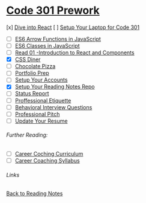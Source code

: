 # [Code 301 Prework](https://codefellows.github.io/code-301-guide/curriculum/prework/)

 [x] [Dive into React](https://www.youtube.com/watch?v=FRjlF74_EZk)
 [ ] [Setup Your Laptop for Code 301](https://codefellows.github.io/setup-guide/code-301/)
- [ ] [ES6 Arrow Functions in JavaScript](https://codefellows.github.io/code-301-guide/curriculum/prework/arrow-functions/)
- [ ] [ES6 Classes in JavaScript](https://codefellows.github.io/code-301-guide/curriculum/prework/classes/)
- [ ] [Read 01 -Introduction to React and Components](https://codefellows.github.io/code-301-guide/curriculum/class-01/DISCUSSION)
- [x] [CSS Diner](https://codefellows.github.io/code-301-guide/curriculum/prework/css_diner.html)
- [ ] [Chocolate Pizza](https://codefellows.github.io/code-301-guide/curriculum/prework/chocolate_pizza)
- [ ] [Portfolio Prep](https://codefellows.github.io/code-301-guide/curriculum/prework/portfolio_prep)
- [ ] [Setup Your Accounts](https://codefellows.github.io/common_curriculum/prep_work/Setup_Your_Accounts)
- [x] [Setup Your Reading Notes Repo](https://codefellows.github.io/common_curriculum/prep_work/Setup_Readings)
- [ ] [Status Report](https://codefellows.github.io/common_curriculum/career_coaching/301/status-report)
- [ ] [Proffessional Etiquette](https://codefellows.github.io/common_curriculum/career_coaching/301/professional-etiquette)
- [ ] [Behavioral Interview Questions](https://codefellows.github.io/common_curriculum/career_coaching/301/behavioral-questions)
- [ ] [Professional Pitch](https://codefellows.github.io/common_curriculum/career_coaching/301/professional-pitch-draft)
- [ ] [Update Your Resume](https://codefellows.github.io/common_curriculum/career_coaching/301/update-your-resume)

###### Further Reading:

- [ ] [Career Coching Curriculum](https://codefellows.github.io/common_curriculum/career_coaching/)
- [ ] [Career Coaching Syllabus](https://codefellows.github.io/common_curriculum/career_coaching/301/301-career-coaching-syllabus)
      <br>

###### Links

[Back to Reading Notes](https://idcargill.github.io/reading-notes/)
